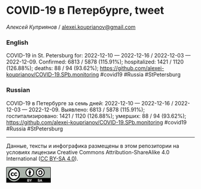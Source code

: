 COVID-19 в Петербурге, tweet
============================

*Алексей Куприянов* /
<a href="mailto:alexei.kouprianov@gmail.com" class="email">alexei.kouprianov@gmail.com</a>

### English

COVID-19 in St. Petersburg for: 2022-12-10 — 2022-12-16 / 2022-12-03 —
2022-12-09. Сonfirmed: 6813 / 5878 (115.91%); hospitalized: 1421 / 1120
(126.88%); deaths: 88 / 94 (93.62%);
<a href="https://github.com/alexei-kouprianov/COVID-19.SPb.monitoring" class="uri">https://github.com/alexei-kouprianov/COVID-19.SPb.monitoring</a>
\#covid19 \#Russia \#StPetersburg

### Russian

COVID-19 в Петербурге за семь дней: 2022-12-10 — 2022-12-16 / 2022-12-03
— 2022-12-09. Выявлено: 6813 / 5878 (115.91%); госпитализировано: 1421 /
1120 (126.88%); умерших: 88 / 94 (93.62%);
<a href="https://github.com/alexei-kouprianov/COVID-19.SPb.monitoring" class="uri">https://github.com/alexei-kouprianov/COVID-19.SPb.monitoring</a>
\#covid19 \#Russia \#StPetersburg

------------------------------------------------------------------------

Данные, тексты и инфографика размещены в этом репозитории на условиях
лицензии Creative Commons Attribution-ShareAlike 4.0 International ([CC
BY-SA 4.0](https://creativecommons.org/licenses/by-sa/4.0/)).

![](../misc/CC-BY-SA-icon.png "CC-BY-SA")
